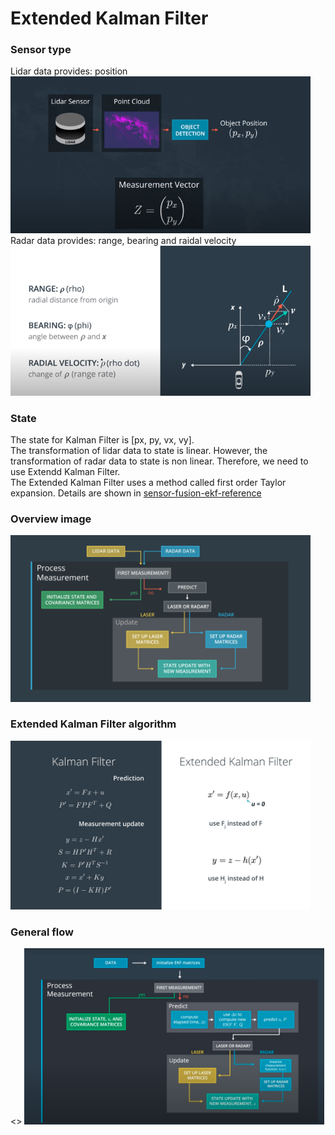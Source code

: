 # **Extended Kalman Filter** 
### Sensor type
Lidar data provides: position
<img src="imgs/lidar.png" width="480" alt="Combined Image" />	
Radar data provides: range, bearing and raidal velocity
<img src="imgs/radar.png" width="480" alt="Combined Image" />

### State
The state for Kalman Filter is [px, py, vx, vy].  
The transformation of lidar data to state is linear. 
However, the transformation of radar data to state is non linear. Therefore, we need to use Extendd Kalman Filter.   
The Extended Kalman Filter uses a method called first order Taylor expansion. Details are shown in [sensor-fusion-ekf-reference](sensor-fusion-ekf-reference.pdf)

### Overview image
<img src="imgs/overview.png" width="480" alt="Combined Image" />


### Extended Kalman Filter algorithm
<img src="imgs/algorithm-generalization.jpg" width="480" alt="Combined Image" />

### General flow 
<>
<img src="imgs/general-flow.png" width="480" alt="Combined Image" />
